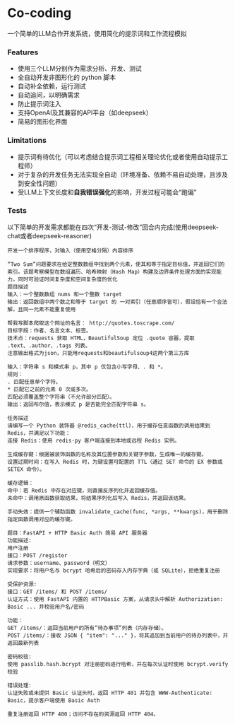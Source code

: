 # Co-coding
一个简单的LLM合作开发系统，使用简化的提示词和工作流程模拟
### Features
- 使用三个LLM分别作为需求分析、开发、测试
- 全自动开发非图形化的 python 脚本
- 自动补全依赖，运行测试
- 自动追问，以明确需求
- 防止提示词注入
- 支持OpenAI及其兼容的API平台（如deepseek）
- 简易的图形化界面
### Limitations
- 提示词有待优化（可以考虑结合提示词工程相关理论优化或者使用自动提示工程师）
- 对于复杂的开发任务无法实现全自动（环境准备、依赖不易自动处理，且涉及到安全性问题）
- 受LLM上下文长度和**自我错误强化**的影响，开发过程可能会“跑偏”
### Tests
以下简单的开发需求都能在四次“开发-测试-修改”回合内完成(使用deepseek-chat或者deepseek-reasoner)
```
开发一个排序程序，对输入（使用空格分隔）内容排序
```
```
“Two Sum”问题要求在给定整数数组中找到两个元素，使其和等于指定目标值，并返回它们的索引。该题考察模型在数组遍历、哈希映射（Hash Map）构建及边界条件处理方面的实现能力，同时可验证时间复杂度和空间复杂度的优化
题目描述
输入：一个整数数组 nums 和一个整数 target
输出：返回数组中两个数之和等于 target 的 一对索引（任意顺序皆可），假设恰有一个合法解，且同一元素不能重复使用
```
```
帮我写脚本爬取这个网址的名言： http://quotes.toscrape.com/
目标字段：作者、名言文本、标签。
技术点：requests 获取 HTML，BeautifulSoup 定位 .quote 容器，提取 .text、.author、.tags 列表。
注意输出格式为json，只能用requests和beautifulsoup4这两个第三方库
```
```
输入：字符串 s 和模式串 p，其中 p 仅包含小写字母、. 和 *。
规则：
. 匹配任意单个字符。
* 匹配它之前的元素 0 次或多次。
匹配必须覆盖整个字符串（不允许部分匹配）。 
输出：返回布尔值，表示模式 p 是否能完全匹配字符串 s。
```
```
任务描述
请编写一个 Python 装饰器 @redis_cache(ttl)，用于缓存任意函数的调用结果到 Redis，并满足以下功能：
连接 Redis：使用 redis-py 客户端连接到本地或远程 Redis 实例。

生成缓存键：根据被装饰函数的名称及其位置参数和关键字参数，生成唯一的缓存键。
设置过期时间：在写入 Redis 时，为键设置可配置的 TTL（通过 SET 命令的 EX 参数或 SETEX 命令）。

缓存逻辑：
命中：若 Redis 中存在对应键，则直接反序列化并返回缓存值。
未命中：调用原函数获取结果，将结果序列化后写入 Redis，并返回该结果。

手动失效：提供一个辅助函数 invalidate_cache(func, *args, **kwargs)，用于删除指定函数调用对应的缓存键。
```
```
题目：FastAPI + HTTP Basic Auth 简易 API 服务器
功能描述:
用户注册
接口：POST /register
请求参数：username、password（明文）
实现要求：将用户名与 bcrypt 哈希后的密码存入内存字典（或 SQLite），拒绝重复注册

受保护资源:
接口：GET /items/ 和 POST /items/
认证方式：使用 FastAPI 内置的 HTTPBasic 方案，从请求头中解析 Authorization: Basic ... 并校验用户名/密码

功能：
GET /items/：返回当前用户的所有“待办事项”列表（内存存储）。
POST /items/：接收 JSON { "item": "..." }，将其追加到当前用户的待办列表中，并返回最新列表

密码校验:
使用 passlib.hash.bcrypt 对注册密码进行哈希，并在每次认证时使用 bcrypt.verify 校验

错误处理:
认证失败或未提供 Basic 认证头时，返回 HTTP 401 并包含 WWW-Authenticate: Basic，提示客户端使用 Basic Auth

重复注册返回 HTTP 400；访问不存在的资源返回 HTTP 404。
```
